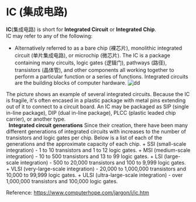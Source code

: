 # IC (集成电路)

**IC**(集成电路) is short for **Integrated Circuit** or **Integrated Chip**.<br/>
IC may refer to any of the following:

+ Alternatively referred to as a bare chip (裸芯片), monolithic integrated circuit (单片集成电路), or microchip (微芯片). The IC is a package containing many circuits, logic gates (逻辑门), pathways (路径), transistors (晶体管), and other components all working together to perform a particular function or a series of functions. Integrated circuits are the building blocks of computer hardware.
  ![dd](https://www.computerhope.com/jargon/i/ic.jpg "ddd")

The picture shows an example of several integrated circuits. Because the IC is fragile, it's often encased in a plastic package with metal pins extending out of it to connect to a circuit board. An IC may be packaged as SIP (single in-line package), DIP (dual in-line package), PLCC (plastic leaded chip carrier), or another type.<br/>
&ensp;**Integrated circuit generations**
Since their creation, there have been many different generations of integrated circuits with increases to the number of transistors and logic gates per chip. Below is a list of each of the generations and the approximate capacity of each chip.
	+ SSI (small-scale integration) - 1 to 10 transistors and 1 to 12 logic gates.
	+ MSI (medium-scale integration) - 10 to 500 transistors and 13 to 99 logic gates.
	+ LSI (large-scale integration) - 500 to 20,000 transistors and 100 to 9,999 logic gates.
	+ VLSI (very-large-scale integration) - 20,000 to 1,000,000 transistors and 10,000 to 99,999 logic gates.
	+ ULSI (ultra-large-scale integration) - over 1,000,000 transistors and 100,000 logic gates.

Reference: https://www.computerhope.com/jargon/i/ic.htm
